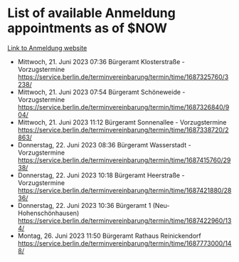 # List of available Anmeldung appointments as of $NOW
[Link to Anmeldung website](https://service.berlin.de/terminvereinbarung/termin/tag.php?termin=1&anliegen[]=120686&dienstleisterlist=122210,122217,327316,122219,327312,122227,327314,122231,327346,122243,327348,122254,122252,329742,122260,329745,122262,329748,122271,327278,122273,327274,122277,327276,330436,122280,327294,122282,327290,122284,327292,122291,327270,122285,327266,122286,327264,122296,327268,150230,329760,122297,327286,122294,327284,122312,329763,122314,329775,122304,327330,122311,327334,122309,327332,317869,122281,327352,122279,329772,122283,122276,327324,122274,327326,122267,329766,122246,327318,122251,327320,122257,327322,122208,327298,122226,327300&herkunft=http%3A%2F%2Fservice.berlin.de%2Fdienstleistung%2F120686%2F)
- Mittwoch, 21. Juni 2023 07:36 Bürgeramt Klosterstraße - Vorzugstermine https://service.berlin.de/terminvereinbarung/termin/time/1687325760/3238/
- Mittwoch, 21. Juni 2023 07:54 Bürgeramt Schöneweide - Vorzugstermine https://service.berlin.de/terminvereinbarung/termin/time/1687326840/904/
- Mittwoch, 21. Juni 2023 11:12 Bürgeramt Sonnenallee - Vorzugstermine https://service.berlin.de/terminvereinbarung/termin/time/1687338720/2863/
- Donnerstag, 22. Juni 2023 08:36 Bürgeramt Wasserstadt - Vorzugstermine https://service.berlin.de/terminvereinbarung/termin/time/1687415760/2938/
- Donnerstag, 22. Juni 2023 10:18 Bürgeramt Heerstraße - Vorzugstermine https://service.berlin.de/terminvereinbarung/termin/time/1687421880/2836/
- Donnerstag, 22. Juni 2023 10:36 Bürgeramt 1 (Neu- Hohenschönhausen) https://service.berlin.de/terminvereinbarung/termin/time/1687422960/134/
- Montag, 26. Juni 2023 11:50 Bürgeramt Rathaus Reinickendorf https://service.berlin.de/terminvereinbarung/termin/time/1687773000/148/
